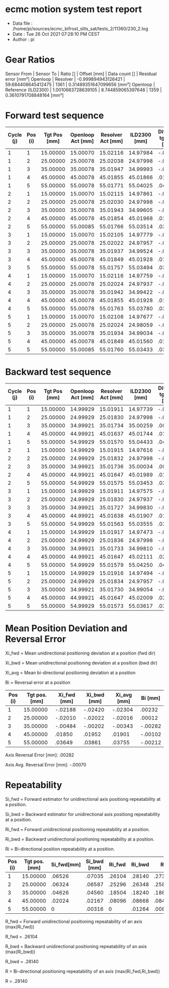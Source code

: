 # ecmc motion system test report

* Data file   : /home/pi/sources/ecmc_bifrost_slits_sat/tests_2/11360/230_2.log
* Date        : Tue 26 Oct 2021 07:28:10 PM CEST
* Author      : pi


# Gear Ratios
Sensor From | Sensor To | Ratio [] | Offset [mm] | Data count [] | Residual error [mm²]
Openloop | Resolver | -0.999894943126421 | 59.684408645412475 | 1361 | 0.31489351647099656 [mm²]
Openloop | Reference (ILD2300) | 1.0010683728639105 | 8.744859065397648 | 1359 | 0.3610791708848164 [mm²]

# Forward test sequence

Cycle (j)| Pos (i)| Tgt Pos [mm] | Openloop Act [mm] | Resolver Act [mm] | ILD2300 [mm] | Diff ref-tgt (xij) [mm]
--- | --- | --- | --- | --- | --- |--- |
1 | 1 | 15.00000 | 15.00070 | 15.02116 | 14.97984 | -.02016 |
1 | 2 | 25.00000 | 25.00078 | 25.02038 | 24.97998 | -.02002 |
1 | 3 | 35.00000 | 35.00078 | 35.01947 | 34.99993 | -.00007 |
1 | 4 | 45.00000 | 45.00078 | 45.01855 | 45.01866 | .01866 |
1 | 5 | 55.00000 | 55.00078 | 55.01771 | 55.04025 | .04025 |
2 | 1 | 15.00000 | 15.00070 | 15.02115 | 14.97861 | -.02139 |
2 | 2 | 25.00000 | 25.00078 | 25.02030 | 24.97998 | -.02002 |
2 | 3 | 35.00000 | 35.00078 | 35.01943 | 34.99605 | -.00395 |
2 | 4 | 45.00000 | 45.00078 | 45.01854 | 45.01968 | .01968 |
2 | 5 | 55.00000 | 55.00085 | 55.01766 | 55.03514 | .03514 |
3 | 1 | 15.00000 | 15.00070 | 15.02105 | 14.97779 | -.02221 |
3 | 2 | 25.00000 | 25.00078 | 25.02022 | 24.97957 | -.02043 |
3 | 3 | 35.00000 | 35.00078 | 35.01937 | 34.99524 | -.00476 |
3 | 4 | 45.00000 | 45.00078 | 45.01849 | 45.01928 | .01928 |
3 | 5 | 55.00000 | 55.00078 | 55.01757 | 55.03494 | .03494 |
4 | 1 | 15.00000 | 15.00070 | 15.02116 | 14.97759 | -.02241 |
4 | 2 | 25.00000 | 25.00078 | 25.02024 | 24.97937 | -.02063 |
4 | 3 | 35.00000 | 35.00078 | 35.01942 | 34.99422 | -.00578 |
4 | 4 | 45.00000 | 45.00078 | 45.01855 | 45.01928 | .01928 |
4 | 5 | 55.00000 | 55.00078 | 55.01763 | 55.03780 | .03780 |
5 | 1 | 15.00000 | 15.00070 | 15.02108 | 14.97677 | -.02323 |
5 | 2 | 25.00000 | 25.00078 | 25.02024 | 24.98059 | -.01941 |
5 | 3 | 35.00000 | 35.00078 | 35.01934 | 34.99034 | -.00966 |
5 | 4 | 45.00000 | 45.00078 | 45.01849 | 45.01560 | .01560 |
5 | 5 | 55.00000 | 55.00085 | 55.01760 | 55.03433 | .03433 |


# Backward test sequence
Cycle (j)| Pos (i)| Tgt Pos [mm] | Openloop Act [mm] | Resolver Act [mm] | ILD2300 [mm] | Diff ref-tgt (xij) [mm]
--- | --- | --- | --- | --- | --- |--- |
1 | 1 | 15.00000 | 14.99929 | 15.01911 | 14.97739 | -.02261 |
1 | 2 | 25.00000 | 24.99929 | 25.01830 | 24.97998 | -.02002 |
1 | 3 | 35.00000 | 34.99921 | 35.01734 | 35.00259 | .00259 |
1 | 4 | 45.00000 | 44.99921 | 45.01637 | 45.01744 | .01744 |
1 | 5 | 55.00000 | 54.99929 | 55.01570 | 55.04433 | .04433 |
2 | 1 | 15.00000 | 14.99929 | 15.01915 | 14.97616 | -.02384 |
2 | 2 | 25.00000 | 24.99929 | 25.01832 | 24.97998 | -.02002 |
2 | 3 | 35.00000 | 34.99921 | 35.01736 | 35.00034 | .00034 |
2 | 4 | 45.00000 | 44.99921 | 45.01647 | 45.01989 | .01989 |
2 | 5 | 55.00000 | 54.99929 | 55.01575 | 55.03453 | .03453 |
3 | 1 | 15.00000 | 14.99929 | 15.01911 | 14.97575 | -.02425 |
3 | 2 | 25.00000 | 24.99929 | 25.01830 | 24.97937 | -.02063 |
3 | 3 | 35.00000 | 34.99921 | 35.01727 | 34.99830 | -.00170 |
3 | 4 | 45.00000 | 44.99921 | 45.01638 | 45.01907 | .01907 |
3 | 5 | 55.00000 | 54.99929 | 55.01563 | 55.03555 | .03555 |
4 | 1 | 15.00000 | 14.99929 | 15.01917 | 14.97473 | -.02527 |
4 | 2 | 25.00000 | 24.99929 | 25.01836 | 24.97998 | -.02002 |
4 | 3 | 35.00000 | 34.99921 | 35.01733 | 34.99810 | -.00190 |
4 | 4 | 45.00000 | 44.99921 | 45.01647 | 45.02111 | .02111 |
4 | 5 | 55.00000 | 54.99929 | 55.01579 | 55.04250 | .04250 |
5 | 1 | 15.00000 | 14.99929 | 15.01916 | 14.97494 | -.02506 |
5 | 2 | 25.00000 | 24.99929 | 25.01834 | 24.97957 | -.02043 |
5 | 3 | 35.00000 | 34.99921 | 35.01730 | 34.99054 | -.00946 |
5 | 4 | 45.00000 | 44.99921 | 45.01647 | 45.02009 | .02009 |
5 | 5 | 55.00000 | 54.99929 | 55.01573 | 55.03617 | .03617 |


# Mean Position Deviation and Reversal Error

Xi_fwd = Mean unidirectional positioning deviation at a position (fwd dir)

Xi_bwd = Mean unidirectional positioning deviation at a position (bwd dir)

Xi_avg = Mean bi-directional positioning deviation at a position

Bi = Reversal error at a position

Pos (i) | Tgt pos. [mm] | Xi_fwd [mm] | Xi_bwd [mm] | Xi_avg [mm] | Bi [mm]
--- | --- | --- |--- |--- |--- |
1 | 15.00000 | -.02188 | -.02420 | -.02304 | .00232
2 | 25.00000 | -.02010 | -.02022 | -.02016 | .00012
3 | 35.00000 | -.00484 | -.00202 | -.00343 | -.00282
4 | 45.00000 | .01850 | .01952 | .01901 | -.00102
5 | 55.00000 | .03649 | .03861 | .03755 | -.00212

Axis Reversal Error [mm]: .00282

Axis Avg. Reversal Error [mm]: -.00070

# Repeatability

Si_fwd = Forward estimator for unidirectional axis positiong repeatability at a position.

Si_bwd = Backward estimator for unidirectional axis positiong repeatability at a position.

Ri_fwd = Forward unidirectional positioning repeatability at a position.

Ri_bwd = Backward unidirectional positioning repeatability at a position.

Ri = Bi-directional position repeatability at a position.

Pos (i) | Tgt pos. [mm] | Si_fwd[mm] | Si_bwd [mm] | Ri_fwd | Ri_bwd | Ri
--- | --- | --- |--- |--- |--- |--- |
1| 15.00000 | .06526 |.07035 | .26104 | .28140 | .27354
2| 25.00000 | .06324 |.06587 | .25296 | .26348 | .25834
3| 35.00000 | .04626 |.04560 | .18504 | .18240 | .18654
4| 45.00000 | .02024 |.02167 | .08096 | .08668 | .08484
5| 55.00000 | 0 |.00316 | 0 | .01264 | .00844

R_fwd = Forward unidirectional positioning repeatability of an axis (max(Ri_fwd))

R_fwd = .26104

R_bwd = Backward unidirectional positioning repeatability of an axis (max(Ri_bwd))

R_bwd = .28140

R = Bi-directional positioning repeatability of an axis (max(Ri_fwd,Ri_bwd))

R = .28140


